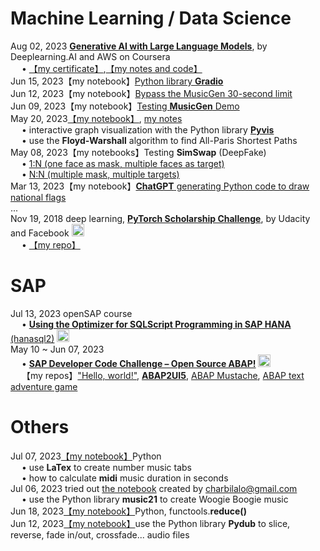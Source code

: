 # **Machine Learning / Data Science** 
Aug 02, 2023 [**Generative AI with Large Language Models**](https://www.coursera.org/learn/generative-ai-with-llms), by Deeplearning.AI and AWS on Coursera   
&emsp; • [【my certificate】](https://www.coursera.org/account/accomplishments/verify/ZJUFM24K956E),[【my notes and code】](https://docs.google.com/document/d/1M1t4UTqVVxSyA6Kk3zWvxrbXgMvmzYXGP6F0rct71Kg)  
Jun 15, 2023【my notebook】[Python library **Gradio**](https://colab.research.google.com/drive/1n7uEetKNKFV6PBu4-D59bwDY6dO9DnJn)  
Jun 12, 2023【my notebook】[Bypass the MusicGen 30-second limit](https://drive.google.com/file/d/1-JFtxWjBmHhmd4j7M9QSnFieUAHBnkzj)  
Jun 09, 2023【my notebook】[Testing **MusicGen** Demo](https://drive.google.com/file/d/1X8U9pLUMCwD0YjkwSMHgPnZka2hOy0NH)  
May 20, 2023[【my notebook】](https://colab.research.google.com/drive/1upm3eO935KQQIA-2Kffg2hGu8387UnXp), [my notes](https://docs.google.com/document/d/1JTyNH4zYDWRktF3A3KmYhWl1xEuaeIyvRXGdeP7ZcOs)  
&emsp; • interactive graph visualization with the Python library [**Pyvis**](http://pyvis.network )   
&emsp; • use the **Floyd-Warshall** algorithm to find All-Paris Shortest Paths  
May 08, 2023【my notebooks】Testing **SimSwap** (DeepFake)  
&emsp; • [1:N (one face as mask, multiple faces as target)](https://colab.research.google.com/drive/1L9p-lvFBRaiom9zXtZloXkAEWvNO2jEl)  
&emsp; • [N:N (multiple mask, multiple targets)](https://colab.research.google.com/drive/1L9p-lvFBRaiom9zXtZloXkAEWvNO2jEl)  
Mar 13, 2023【my notebook】[**ChatGPT** generating Python code to draw national flags](https://colab.research.google.com/drive/1pnYkGt91ayhtS4zXEb8YVKjioj-BGb1V)  
...  
Nov 19, 2018 deep learning, [**PyTorch Scholarship Challenge**](https://www.udacity.com/blog/2018/10/introducing-the-pytorch-scholarship-challenge-from-facebook.html), by Udacity and Facebook <img src="https://raw.githubusercontent.com/Nov05/Udacity-PyTorch_Challenge/master/pictures/p60603977.jpg" width=20>  
&emsp; • [【my repo】](https://github.com/Nov05/Udacity-PyTorch_Challenge)  

# **SAP**  
Jul 13, 2023 openSAP course  
&emsp; • [**Using the Optimizer for SQLScript Programming in SAP HANA** (hanasql2)](https://open.sap.com/verify/xulir-zehyb-pylev-dahep-tegam) [<img src="https://opensap-certificate.s3.openhpicloud.de/openbadges/pNCxNG9hJtieTntwmOkjm/6ExSfykgpBsfBZqOFLVt4D.png" width=20>](https://openbadgepassport.com/app/profile/202440)  
May 10 ~ Jun 07, 2023  
&emsp; • [**SAP Developer Code Challenge – Open Source ABAP!**](https://blogs.sap.com/2023/05/10/sap-developer-code-challenge-open-source-abap/) [<img src="https://community.sap.com/images/bltf8824bc4298e468e/devChallenge3-1.svg" width=20>](https://people.sap.com/arwen.liu#reputation)  
&emsp; 【my repos】["Hello, world!"](https://github.com/Nov05/sap-btp-trial/blob/main/src/znov05_hello_world.clas.abap), [**ABAP2UI5**](https://github.com/Nov05/sap-abap2UI5), [ABAP Mustache](https://github.com/Nov05/sap-abap-mustache), [ABAP text adventure game](https://github.com/Nov05/sap-abap2ui5/tree/main#axage---abap-text-adventure-game-engine)    

# **Others**  
Jul 07, 2023[【my notebook】](https://colab.research.google.com/drive/1qw4aG77bXoeMSmCBlPPYU6LqAHcZ-Zt6)Python  
&emsp; • use **LaTex** to create number music tabs  
&emsp; • how to calculate **midi** music duration in seconds  
Jul 06, 2023 tried out [the notebook](https://colab.research.google.com/drive/1yMps7e5zE81nwvIeqPy3TCQsfbsxnjx7) created by charbilalo@gmail.com  
&emsp; • use the Python library **music21** to create Woogie Boogie music  
Jun 18, 2023[【my notebook】](https://colab.research.google.com/drive/1xtlfLnh24b6p8lvHU99cFEc48DnP5P0z)Python, functools.**reduce()**  
Jun 12, 2023[【my notebook】](https://colab.research.google.com/drive/1enS7oLn5vVLxRPFXHkwSfEJBZfwU-N9a)use the Python library **Pydub** to slice, reverse, fade in/out, crossfade... audio files  

<!---
Nov05/Nov05 is a ✨ special ✨ repository because its `README.md` (this file) appears on your GitHub profile.
You can click the Preview link to take a look at your changes.
--->
